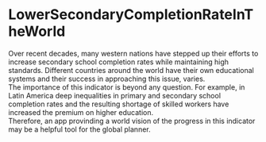 # LowerSecondaryCompletionRateInTheWorld
Over recent decades, many western nations have stepped up their efforts to increase secondary school completion rates while maintaining high standards. Different countries around the world have their own educational systems and their success in approaching this issue, varies.  
The importance of this indicator is beyond any question. For example, in Latin America deep inequalities in primary and secondary school completion rates and the resulting shortage of skilled workers have increased the premium on higher education.  
Therefore, an app provinding a world vision of the progress in this indicator may be a helpful tool for the global planner.

